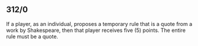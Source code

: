 ## 312/0

If a player, as an individual, proposes a temporary rule that is a quote from a work by Shakespeare, then that player receives five (5) points. The entire rule must be a quote.